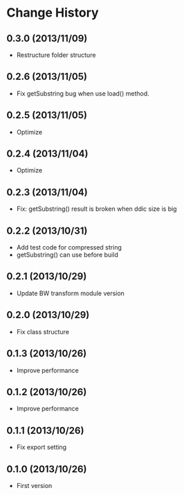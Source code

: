 Change History
=================

## 0.3.0 (2013/11/09)

* Restructure folder structure

## 0.2.6 (2013/11/05)

* Fix getSubstring bug when use load() method.

## 0.2.5 (2013/11/05)

* Optimize

## 0.2.4 (2013/11/04)

* Optimize

## 0.2.3 (2013/11/04)

* Fix: getSubstring() result is broken when ddic size is big

## 0.2.2 (2013/10/31)

* Add test code for compressed string
* getSubstring() can use before build

## 0.2.1 (2013/10/29)

* Update BW transform module version

## 0.2.0 (2013/10/29)

* Fix class structure

## 0.1.3 (2013/10/26)

* Improve performance

## 0.1.2 (2013/10/26)

* Improve performance

## 0.1.1 (2013/10/26)

* Fix export setting

## 0.1.0 (2013/10/26)

* First version
